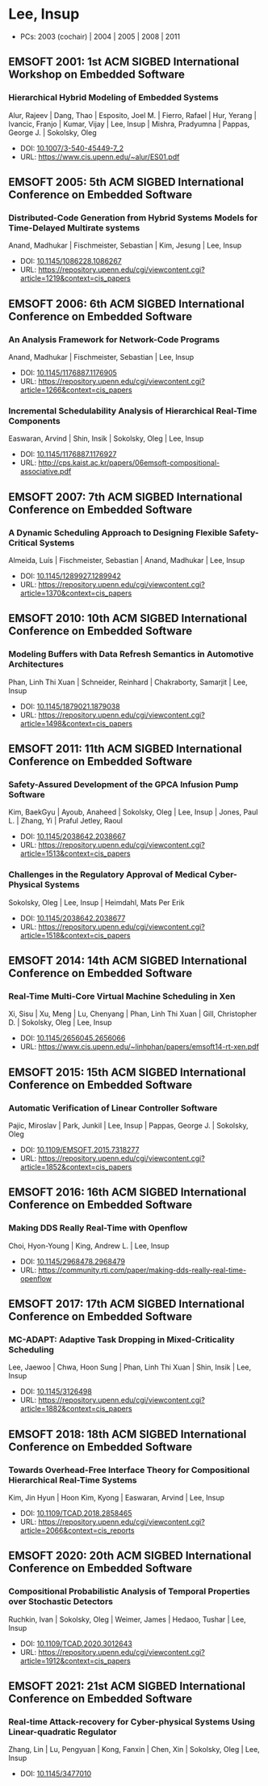 # Lee, Insup

* PCs: 2003 (cochair) | 2004 | 2005 | 2008 | 2011

## EMSOFT 2001: 1st ACM SIGBED International Workshop on Embedded Software

### Hierarchical Hybrid Modeling of Embedded Systems
Alur, Rajeev | Dang, Thao | Esposito, Joel M. | Fierro, Rafael | Hur, Yerang | Ivancic, Franjo | Kumar, Vijay | Lee, Insup | Mishra, Pradyumna | Pappas, George J. | Sokolsky, Oleg
* DOI: [10.1007/3-540-45449-7_2](https://doi.org/10.1007/3-540-45449-7_2)
* URL: <https://www.cis.upenn.edu/~alur/ES01.pdf>

## EMSOFT 2005: 5th ACM SIGBED International Conference on Embedded Software

### Distributed-Code Generation from Hybrid Systems Models for Time-Delayed Multirate systems
Anand, Madhukar | Fischmeister, Sebastian | Kim, Jesung | Lee, Insup
* DOI: [10.1145/1086228.1086267](https://doi.org/10.1145/1086228.1086267)
* URL: <https://repository.upenn.edu/cgi/viewcontent.cgi?article=1219&context=cis_papers>

## EMSOFT 2006: 6th ACM SIGBED International Conference on Embedded Software

### An Analysis Framework for Network-Code Programs
Anand, Madhukar | Fischmeister, Sebastian | Lee, Insup
* DOI: [10.1145/1176887.1176905](https://doi.org/10.1145/1176887.1176905)
* URL: <https://repository.upenn.edu/cgi/viewcontent.cgi?article=1266&context=cis_papers>

### Incremental Schedulability Analysis of Hierarchical Real-Time Components
Easwaran, Arvind | Shin, Insik | Sokolsky, Oleg | Lee, Insup
* DOI: [10.1145/1176887.1176927](https://doi.org/10.1145/1176887.1176927)
* URL: <http://cps.kaist.ac.kr/papers/06emsoft-compositional-associative.pdf>

## EMSOFT 2007: 7th ACM SIGBED International Conference on Embedded Software

### A Dynamic Scheduling Approach to Designing Flexible Safety-Critical Systems
Almeida, Luís | Fischmeister, Sebastian | Anand, Madhukar | Lee, Insup
* DOI: [10.1145/1289927.1289942](https://doi.org/10.1145/1289927.1289942)
* URL: <https://repository.upenn.edu/cgi/viewcontent.cgi?article=1370&context=cis_papers>

## EMSOFT 2010: 10th ACM SIGBED International Conference on Embedded Software

### Modeling Buffers with Data Refresh Semantics in Automotive Architectures
Phan, Linh Thi Xuan | Schneider, Reinhard | Chakraborty, Samarjit | Lee, Insup
* DOI: [10.1145/1879021.1879038](https://doi.org/10.1145/1879021.1879038)
* URL: <https://repository.upenn.edu/cgi/viewcontent.cgi?article=1498&context=cis_papers>

## EMSOFT 2011: 11th ACM SIGBED International Conference on Embedded Software

### Safety-Assured Development of the GPCA Infusion Pump Software
Kim, BaekGyu | Ayoub, Anaheed | Sokolsky, Oleg | Lee, Insup | Jones, Paul L. | Zhang, Yi | Praful Jetley, Raoul
* DOI: [10.1145/2038642.2038667](https://doi.org/10.1145/2038642.2038667)
* URL: <https://repository.upenn.edu/cgi/viewcontent.cgi?article=1513&context=cis_papers>

### Challenges in the Regulatory Approval of Medical Cyber-Physical Systems
Sokolsky, Oleg | Lee, Insup | Heimdahl, Mats Per Erik
* DOI: [10.1145/2038642.2038677](https://doi.org/10.1145/2038642.2038677)
* URL: <https://repository.upenn.edu/cgi/viewcontent.cgi?article=1518&context=cis_papers>

## EMSOFT 2014: 14th ACM SIGBED International Conference on Embedded Software

### Real-Time Multi-Core Virtual Machine Scheduling in Xen
Xi, Sisu | Xu, Meng | Lu, Chenyang | Phan, Linh Thi Xuan | Gill, Christopher D. | Sokolsky, Oleg | Lee, Insup
* DOI: [10.1145/2656045.2656066](https://doi.org/10.1145/2656045.2656066)
* URL: <https://www.cis.upenn.edu/~linhphan/papers/emsoft14-rt-xen.pdf>

## EMSOFT 2015: 15th ACM SIGBED International Conference on Embedded Software

### Automatic Verification of Linear Controller Software
Pajic, Miroslav | Park, Junkil | Lee, Insup | Pappas, George J. | Sokolsky, Oleg
* DOI: [10.1109/EMSOFT.2015.7318277](https://doi.org/10.1109/EMSOFT.2015.7318277)
* URL: <https://repository.upenn.edu/cgi/viewcontent.cgi?article=1852&context=cis_papers>

## EMSOFT 2016: 16th ACM SIGBED International Conference on Embedded Software

### Making DDS Really Real-Time with Openflow
Choi, Hyon-Young | King, Andrew L. | Lee, Insup
* DOI: [10.1145/2968478.2968479](https://doi.org/10.1145/2968478.2968479)
* URL: <https://community.rti.com/paper/making-dds-really-real-time-openflow>

## EMSOFT 2017: 17th ACM SIGBED International Conference on Embedded Software

### MC-ADAPT: Adaptive Task Dropping in Mixed-Criticality Scheduling
Lee, Jaewoo | Chwa, Hoon Sung | Phan, Linh Thi Xuan | Shin, Insik | Lee, Insup
* DOI: [10.1145/3126498](https://doi.org/10.1145/3126498)
* URL: <https://repository.upenn.edu/cgi/viewcontent.cgi?article=1882&context=cis_papers>

## EMSOFT 2018: 18th ACM SIGBED International Conference on Embedded Software

### Towards Overhead-Free Interface Theory for Compositional Hierarchical Real-Time Systems
Kim, Jin Hyun | Hoon Kim, Kyong | Easwaran, Arvind | Lee, Insup
* DOI: [10.1109/TCAD.2018.2858465](https://doi.org/10.1109/TCAD.2018.2858465)
* URL: <https://repository.upenn.edu/cgi/viewcontent.cgi?article=2066&context=cis_reports>

## EMSOFT 2020: 20th ACM SIGBED International Conference on Embedded Software

### Compositional Probabilistic Analysis of Temporal Properties over Stochastic Detectors
Ruchkin, Ivan | Sokolsky, Oleg | Weimer, James | Hedaoo, Tushar | Lee, Insup
* DOI: [10.1109/TCAD.2020.3012643](https://doi.org/10.1109/TCAD.2020.3012643)
* URL: <https://repository.upenn.edu/cgi/viewcontent.cgi?article=1912&context=cis_papers>

## EMSOFT 2021: 21st ACM SIGBED International Conference on Embedded Software

### Real-time Attack-recovery for Cyber-physical Systems Using Linear-quadratic Regulator
Zhang, Lin | Lu, Pengyuan | Kong, Fanxin | Chen, Xin | Sokolsky, Oleg | Lee, Insup
* DOI: [10.1145/3477010](https://doi.org/10.1145/3477010)

